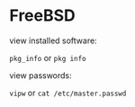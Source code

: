 # FreeBSD

view installed software:

`pkg_info` or `pkg info`

view passwords:

`vipw` or `cat /etc/master.passwd`

